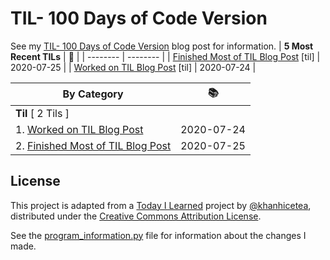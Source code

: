 # TIL- 100 Days of Code Version

See my [TIL- 100 Days of Code Version](https://github.com/KatherineMichel/portfolio/blob/master/regular-blog-posts/til-100-days-of-code-version.md) blog post for information.
| **5 Most Recent TILs** | :tada: |
| -------- | -------- |
| [Finished Most of TIL Blog Post](til/finished-most-of-til-blog-post.md) [til] | 2020-07-25 |
| [Worked on TIL Blog Post](til/worked-on-til-blog-post.md) [til] | 2020-07-24 |

| **By Category** | :books: |
| -------- | -------- |
| **Til** [ 2 Tils ] | |
| 1. [Worked on TIL Blog Post](til/worked-on-til-blog-post.md) | 2020-07-24 |
| 2. [Finished Most of TIL Blog Post](til/finished-most-of-til-blog-post.md) | 2020-07-25 |


## License

This project is adapted from a [Today I Learned](https://github.com/khanhicetea/today-i-learned/) project by [@khanhicetea](https://github.com/khanhicetea), distributed under the [Creative Commons Attribution License](http://creativecommons.org/licenses/by/3.0/). 

See the [program_information.py](program_information.py) file for information about the changes I made.
